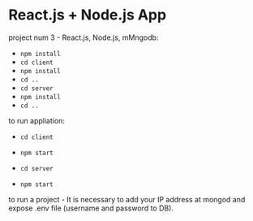 # React.js + Node.js App

project num 3 - React.js, Node.js, mMngodb:

- `npm install`
- `cd client`
- `npm install`
- `cd ..`
- `cd server`
- `npm install`
- `cd ..`

to run appliation:
- `cd client`
- `npm start`

- `cd server`
- `npm start`

to run a project - It is necessary to add your IP address at mongod and expose .env file (username and password to DB).


